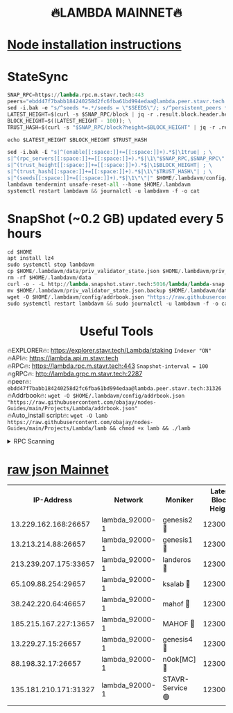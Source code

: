 <h1 align="center"> 🔥LAMBDA MAINNET🔥</h1>


[Node installation instructions](https://github.com/obajay/nodes-Guides/tree/main/Projects/Lambda)
=


# StateSync
```python
SNAP_RPC=https://lambda.rpc.m.stavr.tech:443
peers="ebdd47f7babb184240258d2fc6fba61bd994edaa@lambda.peer.stavr.tech:31326" 
sed -i.bak -e "s/^seeds *=.*/seeds = \"$SEEDS\"/; s/^persistent_peers *=.*/persistent_peers = \"$PEERS\"/" $HOME/.lambdavm/config/config.toml
LATEST_HEIGHT=$(curl -s $SNAP_RPC/block | jq -r .result.block.header.height); \
BLOCK_HEIGHT=$((LATEST_HEIGHT - 100)); \
TRUST_HASH=$(curl -s "$SNAP_RPC/block?height=$BLOCK_HEIGHT" | jq -r .result.block_id.hash)

echo $LATEST_HEIGHT $BLOCK_HEIGHT $TRUST_HASH

sed -i.bak -E "s|^(enable[[:space:]]+=[[:space:]]+).*$|\1true| ; \
s|^(rpc_servers[[:space:]]+=[[:space:]]+).*$|\1\"$SNAP_RPC,$SNAP_RPC\"| ; \
s|^(trust_height[[:space:]]+=[[:space:]]+).*$|\1$BLOCK_HEIGHT| ; \
s|^(trust_hash[[:space:]]+=[[:space:]]+).*$|\1\"$TRUST_HASH\"| ; \
s|^(seeds[[:space:]]+=[[:space:]]+).*$|\1\"\"|" $HOME/.lambdavm/config/config.toml
lambdavm tendermint unsafe-reset-all --home $HOME/.lambdavm
systemctl restart lambdavm && journalctl -u lambdavm -f -o cat

```
# SnapShot (~0.2 GB) updated every 5 hours
```python
cd $HOME
apt install lz4
sudo systemctl stop lambdavm
cp $HOME/.lambdavm/data/priv_validator_state.json $HOME/.lambdavm/priv_validator_state.json.backup
rm -rf $HOME/.lambdavm/data
curl -o - -L http://lambda.snapshot.stavr.tech:5016/lambda/lambda-snap.tar.lz4 | lz4 -c -d - | tar -x -C $HOME/.lambdavm --strip-components 2
mv $HOME/.lambdavm/priv_validator_state.json.backup $HOME/.lambdavm/data/priv_validator_state.json
wget -O $HOME/.lambdavm/config/addrbook.json "https://raw.githubusercontent.com/obajay/nodes-Guides/main/Projects/Lambda/addrbook.json"
sudo systemctl restart lambdavm && sudo journalctl -u lambdavm -f -o cat
```
 <h1 align="center"> Useful Tools</h1>

🔥EXPLORER🔥:      https://explorer.stavr.tech/Lambda/staking	        `Indexer "ON"` \
🔥API🔥: 			 		 https://lambda.api.m.stavr.tech \
🔥RPC🔥:           https://lambda.rpc.m.stavr.tech:443	              `Snapshot-interval = 100` \
🔥gRPC🔥:          http://lambda.grpc.m.stavr.tech:2287 \
🔥peer🔥:					 `ebdd47f7babb184240258d2fc6fba61bd994edaa@lambda.peer.stavr.tech:31326` \
🔥Addrbook🔥:    ```wget -O $HOME/.lambdavm/config/addrbook.json "https://raw.githubusercontent.com/obajay/nodes-Guides/main/Projects/Lambda/addrbook.json"``` \
🔥Auto_install script🔥: ```wget -O lamb https://raw.githubusercontent.com/obajay/nodes-Guides/main/Projects/Lambda/lamb && chmod +x lamb && ./lamb```


<details>
<summary>RPC Scanning</summary>

<h2 align="center"> We scan nodes in real time every 4 hours. And we provide the final result of RPC endpoints.
We cannot influence the operation of these nodes in any way. </h2>


```python
If Voting Power is higher than 0 --> then the Node is a validator of the network and may be subject to attack and be a potential threat to the chain.
```
```python
We marked such validators with a red symbol
```

</details>

[raw json Mainnet](https://rpc-check.lambm.stavr.tech/lambm/rpc-lambm-result.json)
=


<table><tr><th>IP-Address</th><th>Network</th><th>Moniker</th><th>Latest Block Height</th><th>Earliest Block Height</th><th>Catching Up</th><th>Tx Index</th><th>Voting Power</th><th>Scan Time</th></tr><tr><td>13.229.162.168:26657</td><td>lambda_92000-1</td><td>genesis2 🔴</td><td>12300666</td><td>1</td><td>False</td><td>on</td><td>15782433</td><td>2024-03-22T10:41:08.713546206UTC</td></tr><tr><td>13.213.214.88:26657</td><td>lambda_92000-1</td><td>genesis1 🔴</td><td>12300668</td><td>1</td><td>False</td><td>on</td><td>730456</td><td>2024-03-22T10:41:13.578218693UTC</td></tr><tr><td>213.239.207.175:33657</td><td>lambda_92000-1</td><td>landeros 🔴</td><td>12300666</td><td>8136001</td><td>False</td><td>off</td><td>1920787</td><td>2024-03-22T10:41:03.422930978UTC</td></tr><tr><td>65.109.88.254:29657</td><td>lambda_92000-1</td><td>ksalab 🔴</td><td>12300668</td><td>8715001</td><td>False</td><td>on</td><td>510465</td><td>2024-03-22T10:41:18.329583718UTC</td></tr><tr><td>38.242.220.64:46657</td><td>lambda_92000-1</td><td>mahof 🔴</td><td>12300668</td><td>10131001</td><td>False</td><td>off</td><td>770350</td><td>2024-03-22T10:41:18.687288541UTC</td></tr><tr><td>185.215.167.227:13657</td><td>lambda_92000-1</td><td>MAHOF 🔴</td><td>12300667</td><td>10134001</td><td>False</td><td>on</td><td>2051510</td><td>2024-03-22T10:41:12.358802970UTC</td></tr><tr><td>13.229.27.15:26657</td><td>lambda_92000-1</td><td>genesis4 🔴</td><td>12300667</td><td>11043001</td><td>False</td><td>on</td><td>9552156</td><td>2024-03-22T10:41:11.992973962UTC</td></tr><tr><td>88.198.32.17:26657</td><td>lambda_92000-1</td><td>n0ok[MC] 🔴</td><td>12300668</td><td>12200668</td><td>False</td><td>off</td><td>1578630</td><td>2024-03-22T10:41:20.931755457UTC</td></tr><tr><td>135.181.210.171:31327</td><td>lambda_92000-1</td><td>STAVR-Service 🟢</td><td>12300668</td><td>12300001</td><td>False</td><td>on</td><td>0</td><td>2024-03-22T10:41:17.975589421UTC</td></tr></table>
